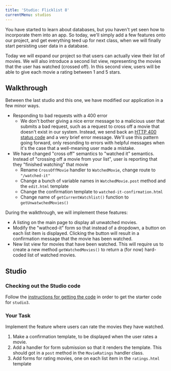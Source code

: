 ```yaml
---
title: 'Studio: Flicklist 8'
currentMenu: studios
---
```


You have started to learn about databases, but you haven't yet seen how to incorporate them into an app. So today, we'll simply add a few features onto our project, and get everything teed up for next class, when we will finally start persisting user data in a database.

Today we will expand our project so that users can actually view their list of movies. We will also introduce a second list view, representing the movies that the user has watched (crossed off). In this second view, users will be able to give each movie a rating between 1 and 5 stars.

## Walkthrough

Between the last studio and this one, we have modified our application in a few minor ways.

- Responding to bad requests with a 400 error
	- We don't bother giving a nice error message to a malicious user that submits a bad request, such as a request to cross off a movie that doesn't exist in our system. Instead, we send back an [HTTP 400 status code][400errors] and a very brief error message. We'll use this pattern going forward, only resonding to errors with helpful messages when it's the case that a well-meaning user made a mistake.
- We have changed "cross off" semantics to "watched it" semantics. Instead of "crossing off a movie from your list", user is reporting that they "finished watching" that movie
	- Rename `CrossOffMovie` handler to `WatchedMovie`, change route to `"/watched-it"`
	- Change a bunch of variable names in `WatchedMovie.post` method and the `edit.html` template
	- Change the confirmation template to `watched-it-confirmation.html`
	- Change name of `getCurrentWatchlist()` function to `getUnwatwchedMovies()`

During the walkthrough, we will implement these features:

* A listing on the main page to display all unwatched movies.
* Modify the "wathced-it" form so that instead of a dropdown, a button on each list item is displayed. Clicking the button will result in a confirmation message that the movie has been watched.
* New list view for movies that have been watched. This will require us to create a new method `getWatchedMovies()` to return a (for now) hard-coded list of watched movies.

## Studio

### Checking out the Studio code

Follow the [instructions for getting the code][get-the-code] in order to get the starter code for `studio3`.

### Your Task

Implement the feature where users can rate the movies they have watched.

1. Make a confirmation template, to be displayed when the user rates a movie.
2. Add a handler for form submission so that it renders the template. This should got in a `post` method in the `MovieRatings` handler class.
3. Add forms for rating movies, one on each list item in the `ratings.html` template

[400errors]: https://en.wikipedia.org/wiki/List_of_HTTP_status_codes#4xx_Client_Error
[get-the-code]: ../getting-the-code/
